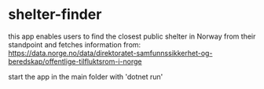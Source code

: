 # shelter-finder
this app enables users to find the closest public shelter in Norway from their standpoint and fetches information from:
https://data.norge.no/data/direktoratet-samfunnssikkerhet-og-beredskap/offentlige-tilfluktsrom-i-norge

start the app in the main folder with 'dotnet run'
